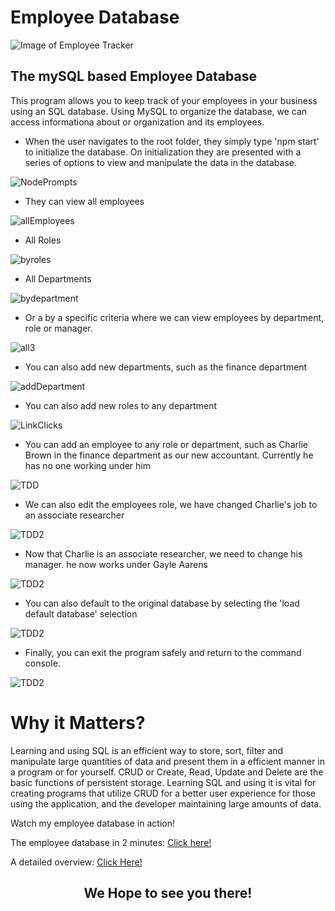 # Employee Database
![Image of Employee Tracker
](src/images/employeetrackerSS.PNG
"Employee Homepage")


## **The mySQL based Employee Database**
This program allows you to keep track of your employees in your business using an SQL database. Using MySQL to organize the database, we can access informationa about or organization and its employees.

- When the user navigates to the root folder, they simply type 'npm start' to initialize the database. On initialization they are presented with a series of options to view and manipulate the data in the database.

![NodePrompts](src/images/introSS.PNG)


- They can view all employees

![allEmployees](src/images/allemployeesSS.PNG)


- All Roles 

![byroles](src/images/allrolesSS.PNG)


- All Departments

![bydepartment](src/images/alldepartmentsSS.PNG)


- Or a by a specific criteria where we can view employees by department, role or manager.

![all3](src/images/all3SS.PNG)


- You can also add new departments, such as the finance department

![addDepartment](src/images/adddepartmentSS.PNG)


- You can also add new roles to any department

![LinkClicks](src/images/addroleSS.PNG)


- You can add an employee to any role or department, such as Charlie Brown in the finance department as our new accountant. Currently he has no one working under him

![TDD](src/images/addemployeeSS.PNG)


- We can also edit the employees role, we have changed Charlie's job to an associate researcher

![TDD2](src/images/updateroleSS.PNG)


- Now that Charlie is an associate researcher, we need to change his manager. he now works under Gayle Aarens

![TDD2](src/images/updatemanagerSS.PNG)


- You can also default to the original database by selecting the 'load default database' selection 

![TDD2](src/images/defaultdatabaseSS.PNG)


- Finally, you can exit the program safely and return to the command console.

![TDD2](src/images/exitSS.PNG)



# Why it Matters?
Learning and using SQL is an efficient way to store, sort, filter and manipulate large quantities of data and present them in a efficient manner in a program or for yourself. CRUD or Create, Read, Update and Delete are the basic functions of persistent storage. Learning SQL and using it is vital for creating programs that utilize CRUD for a better user experience for those using the application, and the developer maintaining large amounts of data. 

Watch my employee database in action! 

The employee database in 2 minutes: [Click here!](https://youtu.be/E1kB1utLUyw)

A detailed overview: [Click Here!](https://www.youtube.com/watch?v=vpxfj77bQ-8)


## <center>We Hope to see you there!</center> ##
